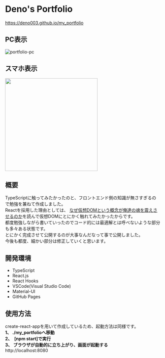 # Deno's Portfolio
https://deno003.github.io/my_portfolio

## PC表示
![portfolio-pc](https://user-images.githubusercontent.com/52130732/95675130-cd09e880-0bef-11eb-9f53-4aaa7c3321da.png)

## スマホ表示
<img src="https://user-images.githubusercontent.com/52130732/95675187-3f7ac880-0bf0-11eb-8289-cd63f8d82182.png" width="300px">

## 概要
TypeScriptに触ってみたかったのと、フロントエンド側の知識が無さすぎるので勉強を兼ねて作成しました。  
Reactを採用した理由としては、
[なぜ仮想DOMという概念が俺達の魂を震えさせるのか](https://qiita.com/mizchi/items/4d25bc26def1719d52e6 "qiita1")を読んで仮想DOMにとにかく触れてみたかったからです。  
都度勉強しながら書いていったのでコード的には最適解とは呼べないような部分も多々ある状態です。  
とにかく完成させて公開するのが大事なんだなって事で公開しました。  
今後も都度、細かい部分は修正していくと思います。

## 開発環境
- TypeScript
- React.js
- React Hooks
- VSCode(Visual Studio Code)
- Material-UI
- GitHub Pages

## 使用方法
create-react-appを用いて作成しているため、起動方法は同様です。  
**1、 ./my_portfolioへ移動**  
**2、　[npm start]で実行**  
**3、 ブラウザが自動的に立ち上がり、画面が起動する**  
http://localhost:8080
